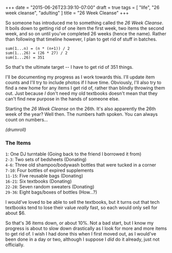 +++
date = "2015-06-26T23:39:10-07:00"
draft = true
tags = [ "life", "26 week cleanse", "adulting" ]
title = "26 Week Cleanse"
+++

So someone has introduced me to something called the *26 Week Cleanse*. It boils
down to getting rid of one item the first week, two items the second week, and so
on until you've completed 26 weeks (hence the name). Rather than following that
timeline however, I plan to get rid of stuff in batches.

```
sum(1...n) = (n * (n+1)) / 2
sum(1...26) = (26 * 27) / 2
sum(1...26) = 351
```

So that's the ultimate target -- I have to get rid of 351 things.

I'll be documenting my progress as I work towards this. I'll update item counts
and I'll try to include photos if I have time. Obviously, I'll also try to find
a new home for any items I get rid of, rather than blindly throwing them out.
Just because *I* don't need my old textbooks doesn't mean that they can't find
new purpose in the hands of someone else.

Starting the *26 Week Cleanse* on the 26th. It's also apparently the 26th week
of the year? Well then. The numbers hath spoken. You can always count on numbers\.\.\.

*(drumroll)*

### The Items
`1`: One DJ turntable (Going back to the friend I borrowed it from)  
`2-3`: Two sets of bedsheets (Donating)  
`4-6`: Three old shampoo/bodywash bottles that were tucked in a corner  
`7-10`: Four bottles of expired supplements  
`11-15`: Five reusable bags (Donating)  
`16-21`: Six textbooks (Donating)  
`22-28`: Seven random sweaters (Donating)  
`29-36`: Eight bags/boxes of bottles (How\.\.\.?)

I would've loved to be able to sell the textbooks, but it turns out that tech
textbooks tend to lose their value *really* fast, so each would only sell for
about $6.

So that's 36 items down, or about 10%. Not a bad start, but I know my progress
is about to slow down drastically as I look for more and more items to get rid
of. I wish I had done this when I first moved out, as I would've been done in a
day or two, although I suppose I *did* do it already, just not officially.
